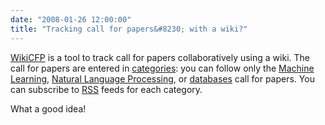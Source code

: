 ```yaml
---
date: "2008-01-26 12:00:00"
title: "Tracking call for papers&#8230; with a wiki?"
---
```




[WikiCFP](http://www.wikicfp.com/cfp/) is a tool to track call for papers collaboratively using a wiki. The call for papers are entered in [categories](http://www.wikicfp.com/cfp/allcat): you can follow only the [Machine Learning](http://www.wikicfp.com/cfp/call?conference=machine%20learning), [Natural Language Processing](http://www.wikicfp.com/cfp/call?conference=NLP), or [databases](http://www.wikicfp.com/cfp/call?conference=databases) call for papers. You can subscribe to [RSS](https://en.wikipedia.org/wiki/RSS) feeds for each category.

What a good idea!
